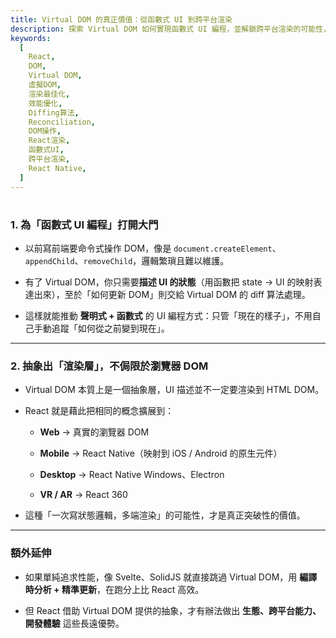 ```yaml
---
title: Virtual DOM 的真正價值：從函數式 UI 到跨平台渲染
description: 探索 Virtual DOM 如何實現函數式 UI 編程，並解鎖跨平台渲染的可能性，從 Web 到 Mobile、Desktop 等。
keywords:
  [
    React,
    DOM,
    Virtual DOM,
    虛擬DOM,
    渲染最佳化,
    效能優化,
    Diffing算法,
    Reconciliation,
    DOM操作,
    React渲染,
    函數式UI,
    跨平台渲染,
    React Native,
  ]
---
```


#

### 1\. 為「函數式 UI 編程」打開大門

- 以前寫前端要命令式操作 DOM，像是 `document.createElement`、`appendChild`、`removeChild`，邏輯繁瑣且難以維護。

- 有了 Virtual DOM，你只需要**描述 UI 的狀態**（用函數把 state → UI 的映射表達出來），至於「如何更新 DOM」則交給 Virtual DOM 的 diff 算法處理。

- 這樣就能推動 **聲明式 + 函數式** 的 UI 編程方式：只管「現在的樣子」，不用自己手動追蹤「如何從之前變到現在」。

---

### 2\. 抽象出「渲染層」，不侷限於瀏覽器 DOM

- Virtual DOM 本質上是一個抽象層，UI 描述並不一定要渲染到 HTML DOM。

- React 就是藉此把相同的概念擴展到：

  - **Web** → 真實的瀏覽器 DOM

  - **Mobile** → React Native（映射到 iOS / Android 的原生元件）

  - **Desktop** → React Native Windows、Electron

  - **VR / AR** → React 360

- 這種「一次寫狀態邏輯，多端渲染」的可能性，才是真正突破性的價值。

---

### 額外延伸

- 如果單純追求性能，像 Svelte、SolidJS 就直接跳過 Virtual DOM，用 **編譯時分析 + 精準更新**，在跑分上比 React 高效。

- 但 React 借助 Virtual DOM 提供的抽象，才有辦法做出 **生態、跨平台能力、開發體驗** 這些長遠優勢。

